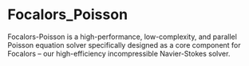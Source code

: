# Focalors_Poisson
Focalors-Poisson is a high-performance, low-complexity, and parallel Poisson equation solver specifically designed as a core component for Focalors – our high-efficiency incompressible Navier-Stokes solver.
